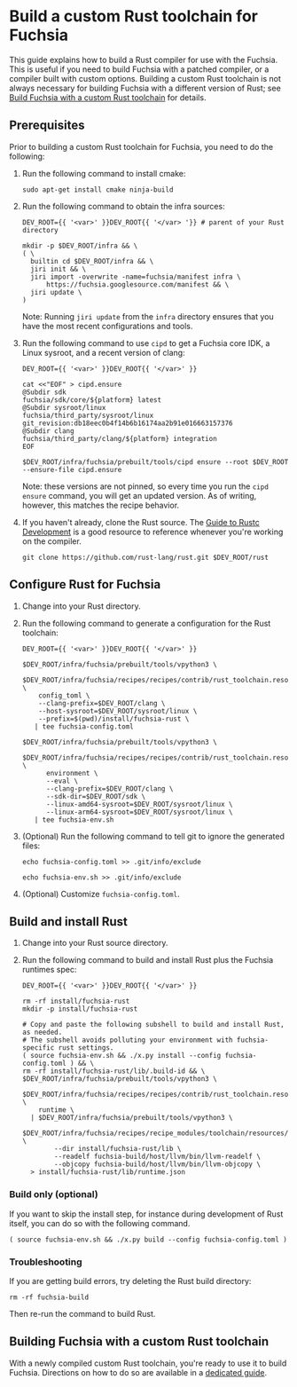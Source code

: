 # Build a custom Rust toolchain for Fuchsia

This guide explains how to build a Rust compiler for use with the Fuchsia. This
is useful if you need to build Fuchsia with a patched compiler, or a compiler
built with custom options. Building a custom Rust toolchain is not always
necessary for building Fuchsia with a different version of Rust; see
[Build Fuchsia with a custom Rust toolchain](/docs/development/build/fuchsia_custom_rust.md)
for details.

## Prerequisites

Prior to building a custom Rust toolchain for Fuchsia, you need to do the following:

1. Run the following command to install cmake:

   ```posix-terminal
   sudo apt-get install cmake ninja-build
   ```

1. Run the following command to obtain the infra sources:

   ```posix-terminal
   DEV_ROOT={{ '<var>' }}DEV_ROOT{{ '</var> '}} # parent of your Rust directory

   mkdir -p $DEV_ROOT/infra && \
   ( \
     builtin cd $DEV_ROOT/infra && \
     jiri init && \
     jiri import -overwrite -name=fuchsia/manifest infra \
         https://fuchsia.googlesource.com/manifest && \
     jiri update \
   )
   ```

   Note: Running `jiri update` from the `infra` directory ensures that you
   have the most recent configurations and tools.

1. Run the following command to use `cipd` to get a Fuchsia core IDK, a Linux
   sysroot, and a recent version of clang:

   ```posix-terminal
   DEV_ROOT={{ '<var>' }}DEV_ROOT{{ '</var>' }}

   cat <<"EOF" > cipd.ensure
   @Subdir sdk
   fuchsia/sdk/core/${platform} latest
   @Subdir sysroot/linux
   fuchsia/third_party/sysroot/linux git_revision:db18eec0b4f14b6b16174aa2b91e016663157376
   @Subdir clang
   fuchsia/third_party/clang/${platform} integration
   EOF

   $DEV_ROOT/infra/fuchsia/prebuilt/tools/cipd ensure --root $DEV_ROOT --ensure-file cipd.ensure
   ```

   Note: these versions are not pinned, so every time you run the `cipd ensure`
   command, you will get an updated version. As of writing, however, this
   matches the recipe behavior.

1. If you haven't already, clone the Rust source. The
   [Guide to Rustc Development] is a good resource to reference whenever you're
   working on the compiler.

   ```posix-terminal
   git clone https://github.com/rust-lang/rust.git $DEV_ROOT/rust
   ```

[Guide to Rustc Development]: https://rustc-dev-guide.rust-lang.org/building/how-to-build-and-run.html

## Configure Rust for Fuchsia

1. Change into your Rust directory.
1. Run the following command to generate a configuration for the Rust toolchain:

   ```posix-terminal
   DEV_ROOT={{ '<var>' }}DEV_ROOT{{ '</var>' }}

   $DEV_ROOT/infra/fuchsia/prebuilt/tools/vpython3 \
     $DEV_ROOT/infra/fuchsia/recipes/recipes/contrib/rust_toolchain.resources/generate_config.py \
       config_toml \
       --clang-prefix=$DEV_ROOT/clang \
       --host-sysroot=$DEV_ROOT/sysroot/linux \
       --prefix=$(pwd)/install/fuchsia-rust \
      | tee fuchsia-config.toml

   $DEV_ROOT/infra/fuchsia/prebuilt/tools/vpython3 \
       $DEV_ROOT/infra/fuchsia/recipes/recipes/contrib/rust_toolchain.resources/generate_config.py \
         environment \
         --eval \
         --clang-prefix=$DEV_ROOT/clang \
         --sdk-dir=$DEV_ROOT/sdk \
         --linux-amd64-sysroot=$DEV_ROOT/sysroot/linux \
         --linux-arm64-sysroot=$DEV_ROOT/sysroot/linux \
      | tee fuchsia-env.sh
   ```

1. (Optional) Run the following command to tell git to ignore the generated files:

   ```posix-terminal
   echo fuchsia-config.toml >> .git/info/exclude

   echo fuchsia-env.sh >> .git/info/exclude
   ```

1. (Optional) Customize `fuchsia-config.toml`.

## Build and install Rust

1. Change into your Rust source directory.
1. Run the following command to build and install Rust plus the Fuchsia runtimes spec:

   ```posix-terminal
   DEV_ROOT={{ '<var>' }}DEV_ROOT{{ '</var>' }}

   rm -rf install/fuchsia-rust
   mkdir -p install/fuchsia-rust

   # Copy and paste the following subshell to build and install Rust, as needed.
   # The subshell avoids polluting your environment with fuchsia-specific rust settings.
   ( source fuchsia-env.sh && ./x.py install --config fuchsia-config.toml ) && \
   rm -rf install/fuchsia-rust/lib/.build-id && \
   $DEV_ROOT/infra/fuchsia/prebuilt/tools/vpython3 \
     $DEV_ROOT/infra/fuchsia/recipes/recipes/contrib/rust_toolchain.resources/generate_config.py \
       runtime \
     | $DEV_ROOT/infra/fuchsia/prebuilt/tools/vpython3 \
         $DEV_ROOT/infra/fuchsia/recipes/recipe_modules/toolchain/resources/runtimes.py \
           --dir install/fuchsia-rust/lib \
           --readelf fuchsia-build/host/llvm/bin/llvm-readelf \
           --objcopy fuchsia-build/host/llvm/bin/llvm-objcopy \
     > install/fuchsia-rust/lib/runtime.json
   ```

### Build only (optional)

If you want to skip the install step, for instance during development of Rust
itself, you can do so with the following command.

```posix-terminal
( source fuchsia-env.sh && ./x.py build --config fuchsia-config.toml )
```

### Troubleshooting

If you are getting build errors, try deleting the Rust build directory:

```posix-terminal
rm -rf fuchsia-build
```

Then re-run the command to build Rust.

## Building Fuchsia with a custom Rust toolchain

With a newly compiled custom Rust toolchain, you're ready to use it to build
Fuchsia. Directions on how to do so are available in a [dedicated guide].

[dedicated guide]: /docs/development/build/fuchsia_custom_rust.md
